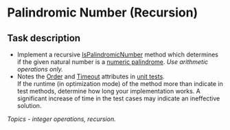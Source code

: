 # Palindromic Number (Recursion)

## Task description

- Implement a recursive [IsPalindromicNumber](PalindromicNumber/NumbersExtension.cs#L16) method which determines if the given natural number is a [numeric palindrome](https://en.wikipedia.org/wiki/Palindromic_number). *Use arithmetic operations only.*    
- Notes the [Order](PalindromicNumber.Tests/NumbersExtensionTests.cs#L40) and [Timeout](PalindromicNumber.Tests/NumbersExtensionTests.cs#L41) attributes in [unit tests](PalindromicNumber.Tests/NumbersExtensionTests.cs).   
If the runtime (in optimization mode) of the method more than indicate in test methods, determine how long your implementation works. A significant increase of time in the test cases may indicate an ineffective solution.

*Topics - integer operations, recursion.*